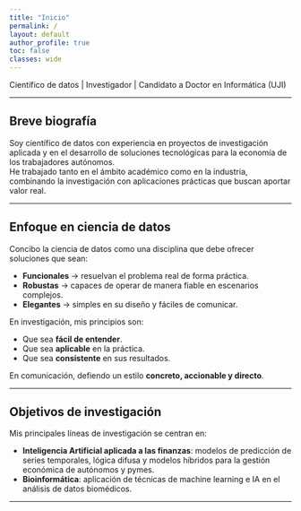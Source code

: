 ```yaml
---
title: "Inicio"
permalink: /
layout: default
author_profile: true
toc: false
classes: wide
---
```


Científico de datos | Investigador | Candidato a Doctor en Informática (UJI)

---

## Breve biografía
Soy científico de datos con experiencia en proyectos de investigación aplicada y en el desarrollo de soluciones tecnológicas para la economía de los trabajadores autónomos.  
He trabajado tanto en el ámbito académico como en la industria, combinando la investigación con aplicaciones prácticas que buscan aportar valor real.

---

## Enfoque en ciencia de datos
Concibo la ciencia de datos como una disciplina que debe ofrecer soluciones que sean:
- **Funcionales** → resuelvan el problema real de forma práctica.  
- **Robustas** → capaces de operar de manera fiable en escenarios complejos.  
- **Elegantes** → simples en su diseño y fáciles de comunicar.  

En investigación, mis principios son:
- Que sea **fácil de entender**.  
- Que sea **aplicable** en la práctica.  
- Que sea **consistente** en sus resultados.  

En comunicación, defiendo un estilo **concreto, accionable y directo**.

---

## Objetivos de investigación
Mis principales líneas de investigación se centran en:
- **Inteligencia Artificial aplicada a las finanzas**: modelos de predicción de series temporales, lógica difusa y modelos híbridos para la gestión económica de autónomos y pymes.  
- **Bioinformática**: aplicación de técnicas de machine learning e IA en el análisis de datos biomédicos.  

---
